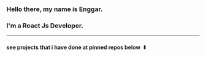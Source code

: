 ### Hello there, my name is Enggar.
### I'm a React Js Developer.

---

#### see projects that i have done at pinned repos below &nbsp;⬇️
